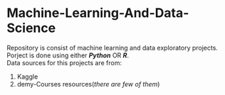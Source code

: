 # Machine-Learning-And-Data-Science #

Repository is consist of machine learning and data exploratory projects.<br/>
Porject is done using either ***Python*** OR ***R***.<br/>
Data sources for this projects are from:<br/>
1. Kaggle 
2. demy-Courses resources(*there are few of them*)